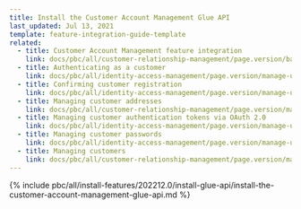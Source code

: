 ```yaml
---
title: Install the Customer Account Management Glue API
last_updated: Jul 13, 2021
template: feature-integration-guide-template
related:
  - title: Customer Account Management feature integration
    link: docs/pbc/all/customer-relationship-management/page.version/base-shop/install-and-upgrade/install-features/install-the-customer-account-management-feature.html
  - title: Authenticating as a customer
    link: docs/pbc/all/identity-access-management/page.version/manage-using-glue-api/glue-api-authenticate-as-a-customer.html
  - title: Confirming customer registration
    link: docs/pbc/all/identity-access-management/page.version/manage-using-glue-api/glue-api-confirm-customer-registration.html
  - title: Managing customer addresses
    link: docs/pbc/all/customer-relationship-management/page.version/manage-using-glue-api/customers/managing-customer-addresses.html
  - title: Managing customer authentication tokens via OAuth 2.0
    link: docs/pbc/all/identity-access-management/page.version/manage-using-glue-api/glue-api-manage-customer-authentication-tokens-via-oauth-2.0.html
  - title: Managing customer passwords
    link: docs/pbc/all/identity-access-management/page.version/manage-using-glue-api/glue-api-manage-customer-passwords.html
  - title: Managing customers
    link: docs/pbc/all/customer-relationship-management/page.version/manage-using-glue-api/customers/managing-customers.html
---
```



{% include pbc/all/install-features/202212.0/install-glue-api/install-the-customer-account-management-glue-api.md %} <!-- To edit, see /_includes/pbc/all/install-features/202212.0/install-glue-api/install-the-customer-account-management-glue-api.md -->

